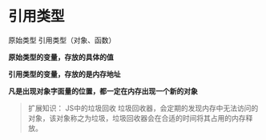 # 引用类型

原始类型 引用类型（对象、函数）

**原始类型的变量，存放的具体的值**

**引用类型的变量，存放的是内存地址**

**凡是出现对象字面量的位置，都一定在内存出现一个新的对象**

> 扩展知识： JS中的垃圾回收
> 垃圾回收器，会定期的发现内存中无法访问的对象，该对象称之为垃圾，垃圾回收器会在合适的时间将其占用的内存释放。